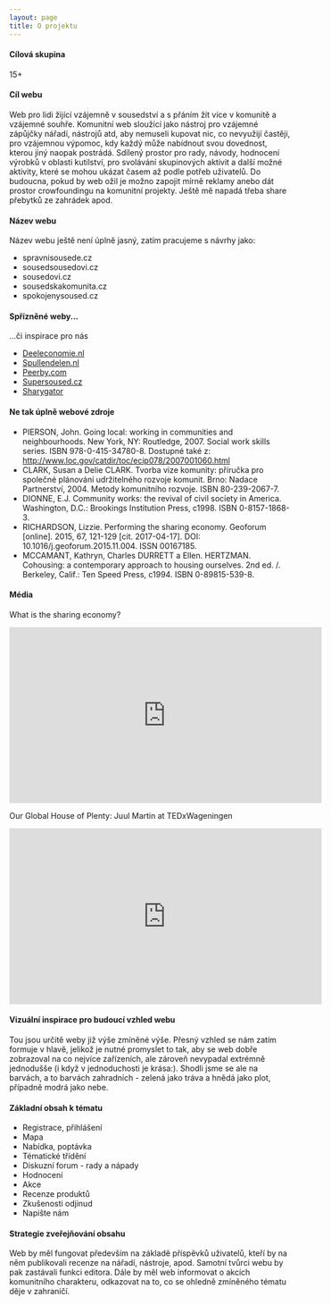 ```yaml
---
layout: page
title: O projektu
---
```


#### Cílová skupina

15+ 

#### Cíl webu

Web pro lidi žijící vzájemně v sousedství a s přáním žít více v komunitě a vzájemné souhře. Komunitní web sloužící jako nástroj pro vzájemné zápůjčky nářadí, nástrojů atd, aby nemuseli kupovat nic, co nevyužijí častěji, pro vzájemnou výpomoc, kdy každý může nabídnout svou dovednost, kterou jiný naopak postrádá. Sdílený prostor pro rady, návody, hodnocení výrobků v oblasti kutilství, pro svolávání skupinových aktivit a další možné aktivity, které se mohou ukázat časem až podle potřeb uživatelů. Do budoucna, pokud by web ožil je možno zapojit mírně reklamy anebo dát prostor crowfoundingu na komunitní projekty. Ještě mě napadá třeba share přebytků ze zahrádek apod.

#### Název webu

Název webu ještě není úplně jasný, zatím pracujeme s návrhy jako:

- spravnisousede.cz
- sousedsousedovi.cz
- sousedovi.cz
- sousedskakomunita.cz
- spokojenysoused.cz

#### Spřízněné weby...

...či inspirace pro nás

- [Deeleconomie.nl](http://deeleconomie.nl)
- [Spullendelen.nl](http://spullendelen.nl)
- [Peerby.com](https://www.peerby.com/)
- [Supersoused.cz](https://www.supersoused.cz/)
- [Sharygator](https://www.facebook.com/sharygator/)

#### Ne tak úplně webové zdroje

- PIERSON, John. Going local: working in communities and neighbourhoods. New York, NY: Routledge, 2007. Social work skills series. ISBN 978-0-415-34780-8. Dostupné také z: http://www.loc.gov/catdir/toc/ecip078/2007001060.html
- CLARK, Susan a Delie CLARK. Tvorba vize komunity: příručka pro společné plánování udržitelného rozvoje komunit. Brno: Nadace Partnerství, 2004. Metody komunitního rozvoje. ISBN 80-239-2067-7.
- DIONNE, E.J. Community works: the revival of civil society in America. Washington, D.C.: Brookings Institution Press, c1998. ISBN 0-8157-1868-3.
- RICHARDSON, Lizzie. Performing the sharing economy. Geoforum [online]. 2015, 67, 121-129 [cit. 2017-04-17]. DOI: 10.1016/j.geoforum.2015.11.004. ISSN 00167185.
- MCCAMANT, Kathryn, Charles DURRETT a Ellen. HERTZMAN. Cohousing: a contemporary approach to housing ourselves. 2nd ed. /. Berkeley, Calif.: Ten Speed Press, c1994. ISBN 0-89815-539-8.

#### Média

<p>What is the sharing economy?</p>
<iframe width="560" height="315" src="https://www.youtube.com/embed/5y2P4z7DM88" frameborder="0" allowfullscreen></iframe>

<p>Our Global House of Plenty: Juul Martin at TEDxWageningen</p>
<iframe width="560" height="315" src="https://www.youtube.com/embed/KBgQ1N-YVTA" frameborder="0" allowfullscreen></iframe>

#### Vizuální inspirace pro budoucí vzhled webu

Tou jsou určitě weby již výše zmíněné výše. Přesný vzhled se nám zatím formuje v hlavě, jelikož je nutné promyslet to tak, aby se web dobře zobrazoval na co nejvíce zařízeních, ale zároveň nevypadal extrémně jednodušše (i když v jednoduchosti je krása:). Shodli jsme se ale na barvách, a to barvách zahradních - zelená jako tráva a hnědá jako plot, případně modrá jako nebe.

#### Základní obsah k tématu

- Registrace, přihlášení
- Mapa
- Nabídka, poptávka
- Tématické třídění
- Diskuzní forum - rady a nápady
- Hodnocení
- Akce
- Recenze produktů
- Zkušenosti odjinud
- Napište nám

#### Strategie zveřejňování obsahu

Web by měl fungovat především na základě příspěvků uživatelů, kteří by na něm publikovali recenze na nářadí, nástroje, apod. Samotní tvůrci webu by pak zastávali funkci editora. Dále by měl web informovat o akcích komunitního charakteru, odkazovat na to, co se ohledně zmíněného tématu děje v zahraničí.